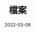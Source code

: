 ---
title: "檔案"
date: 2022-03-06
layout: "archives"
slug: "archives"
menu:
    main:
        weight: 3
        params: 
            icon: archives
---